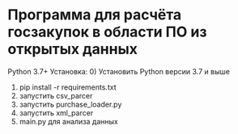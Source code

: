 # Программа для расчёта госзакупок в области ПО из открытых данных
Python 3.7+
Установка:
0) Установить Python версии 3.7 и выше
1) pip install -r requirements.txt
2) запустить csv_parcer
3) запустить purchase_loader.py
4) запустить xml_parcer
5) main.py для анализа данных
